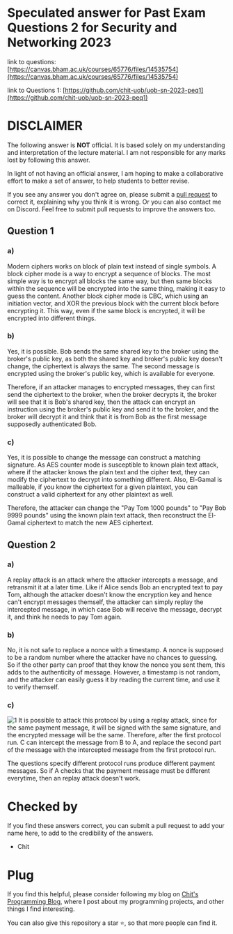 # Speculated answer for Past Exam Questions 2 for Security and Networking 2023
link to questions: [https://canvas.bham.ac.uk/courses/65776/files/14535754](https://canvas.bham.ac.uk/courses/65776/files/14535754)

link to Questions 1: [https://github.com/chit-uob/uob-sn-2023-peq1](https://github.com/chit-uob/uob-sn-2023-peq1)

# DISCLAIMER
The following answer is **NOT** official. It is based solely on my understanding and interpretation of the lecture material. I am not responsible for any marks lost by following this answer.

In light of not having an official answer, I am hoping to make a collaborative effort to make a set of answer, to help students to better revise.

If you see any answer you don't agree on, please submit a [pull request](https://docs.github.com/en/pull-requests/collaborating-with-pull-requests/proposing-changes-to-your-work-with-pull-requests/creating-a-pull-request) to correct it, explaining why you think it is wrong. Or you can also contact me on Discord. Feel free to submit pull requests to improve the answers too.

## Question 1
### a)
Modern ciphers works on block of plain text instead of single symbols. A block cipher mode is a way to encrypt a sequence of blocks. The most simple way is to encrypt all blocks the same way, but then same blocks within the sequence will be encrypted into the same thing, making it easy to guess the content. Another block cipher mode is CBC, which using an initiation vector, and XOR the previous block with the current block before encrypting it. This way, even if the same block is encrypted, it will be encrypted into different things.

### b)
Yes, it is possible. Bob sends the same shared key to the broker using the broker's public key, as both the shared key and broker's public key doesn't change, the ciphertext is always the same. The second message is encrypted using the broker's public key, which is available for everyone. 

Therefore, if an attacker manages to encrypted messages, they can first send the ciphertext to the broker, when the broker decrypts it, the broker will see that it is Bob's shared key, then the attack can encrypt an instruction using the broker's public key and send it to the broker, and the broker will decrypt it and think that it is from Bob as the first message supposedly authenticated Bob.

### c)
Yes, it is possible to change the message can construct a matching signature. As AES counter mode is susceptible to known plain text attack, where if the attacker knows the plain text and the cipher text, they can modify the ciphertext to decrypt into something different. Also, El-Gamal is malleable, if you know the ciphertext for a given plaintext, you can construct a valid ciphertext for any other plaintext as well.

Therefore, the attacker can change the "Pay Tom 1000 pounds" to "Pay Bob 9999 pounds" using the known plain text attack, then reconstruct the El-Gamal ciphertext to match the new AES ciphertext.


## Question 2
### a)
A replay attack is an attack where the attacker intercepts a message, and retransmit it at a later time. Like if Alice sends Bob an encrypted text to pay Tom, although the attacker doesn't know the encryption key and hence can't encrypt messages themself, the attacker can simply replay the intercepted message, in which case Bob will receive the message, decrypt it, and think he needs to pay Tom again.

### b)
No, it is not safe to replace a nonce with a timestamp. A nonce is supposed to be a random number where the attacker have no chances to guessing. So if the other party can proof that they know the nonce you sent them, this adds to the authenticity of message. However, a timestamp is not random, and the attacker can easily guess it by reading the current time, and use it to verify themself.

### c)
![1](http://github.com/chit-uob/uob-sn-2023-peq1/blob/main/img/1.png?raw=true)
It is possible to attack this protocol by using a replay attack, since for the same payment message, it will be signed with the same signature, and the encrypted message will be the same. Therefore, after the first protocol run. C can intercept the message from B to A, and replace the second part of the message with the intercepted message from the first protocol run. 

The questions specify different protocol runs produce different payment messages. So if A checks that the payment message must be different everytime, then an replay attack doesn't work.



# Checked by
If you find these answers correct, you can submit a pull request to add your name here, to add to the credibility of the answers.
- Chit

# Plug
If you find this helpful, please consider following my blog on [Chit's Programming Blog](https://blog.cpbprojects.me), where I post about my programming projects, and other things I find interesting.

You can also give this repository a star ⭐, so that more people can find it.
